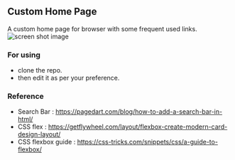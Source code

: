 ## Custom Home Page

A custom home page for browser with some frequent used links.
![screen shot image]("")

### For using 
- clone the repo.
- then edit it as per your preference.

### Reference
- Search Bar : https://pagedart.com/blog/how-to-add-a-search-bar-in-html/
- CSS flex : https://getflywheel.com/layout/flexbox-create-modern-card-design-layout/
- CSS flexbox guide : https://css-tricks.com/snippets/css/a-guide-to-flexbox/